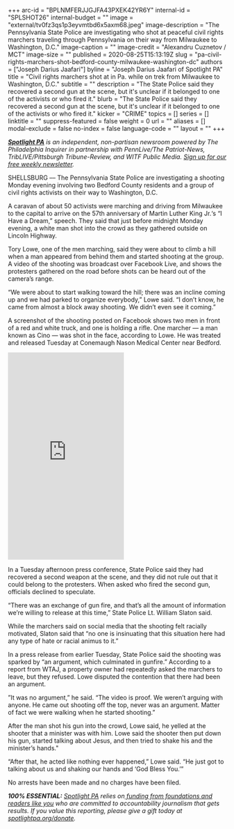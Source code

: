 +++
arc-id = "BPLNMFERJJGJFA43PXEK42YR6Y"
internal-id = "SPLSHOT26"
internal-budget = ""
image = "external/tv0fz3qs1p3eyvmtbd6x5axm68.jpeg"
image-description = "The Pennsylvania State Police are investigating who shot at peaceful civil rights marchers traveling through Pennsylvania on their way from Milwaukee to Washington, D.C."
image-caption = ""
image-credit = "Alexandru Cuznetov / MCT"
image-size = ""
published = 2020-08-25T15:13:19Z
slug = "pa-civil-rights-marchers-shot-bedford-county-milwaukee-washington-dc"
authors = ["Joseph Darius Jaafari"]
byline = "Joseph Darius Jaafari of Spotlight PA"
title = "Civil rights marchers shot at in Pa. while on trek from Milwaukee to Washington, D.C."
subtitle = ""
description = "The State Police said they recovered a second gun at the scene, but it's unclear if it belonged to one of the activists or who fired it."
blurb = "The State Police said they recovered a second gun at the scene, but it's unclear if it belonged to one of the activists or who fired it."
kicker = "CRIME"
topics = []
series = []
linktitle = ""
suppress-featured = false
weight = 0
url = ""
aliases = []
modal-exclude = false
no-index = false
language-code = ""
layout = ""
+++

<a href="https://www.spotlightpa.org/"><i><b>Spotlight PA</b></i></a><i> is an independent, non-partisan newsroom powered by The Philadelphia Inquirer in partnership with PennLive/The Patriot-News, TribLIVE/Pittsburgh Tribune-Review, and WITF Public Media. </i><a href="https://www.spotlightpa.org/newsletters"><i>Sign up for our free weekly newsletter</i></a><i>.</i>

SHELLSBURG –– The Pennsylvania State Police are investigating a shooting Monday evening involving two Bedford County residents and a group of civil rights activists on their way to Washington, D.C.

A caravan of about 50 activists were marching and driving from Milwaukee to the capital to arrive on the 57th anniversary of Martin Luther King Jr.‘s “I Have a Dream,” speech. They said that just before midnight Monday evening, a white man shot into the crowd as they gathered outside on Lincoln Highway.

Tory Lowe, one of the men marching, said they were about to climb a hill when a man appeared from behind them and started shooting at the group. A video of the shooting was broadcast over Facebook Live, and shows the protesters gathered on the road before shots can be heard out of the camera’s range.

“We were about to start walking toward the hill; there was an incline coming up and we had parked to organize everybody,” Lowe said. “I don’t know, he came from almost a block away shooting. We didn’t even see it coming.”

A screenshot of the shooting posted on Facebook shows two men in front of a red and white truck, and one is holding a rifle. One marcher — a man known as Cino — was shot in the face, according to Lowe. He was treated and released Tuesday at Conemaugh Nason Medical Center near Bedford.

<iframe src="https://www.facebook.com/plugins/video.php?href=https%3A%2F%2Fwww.facebook.com%2Ftory.lowe1%2Fvideos%2F10220699953541682%2F&show_text=0&width=267" width="267" height="476" style="border:none;overflow:hidden" scrolling="no" frameborder="0" allowTransparency="true" allowFullScreen="true"></iframe>

In a Tuesday afternoon press conference, State Police said they had recovered a second weapon at the scene, and they did not rule out that it could belong to the protesters. When asked who fired the second gun, officials declined to speculate.

“There was an exchange of gun fire, and that’s all the amount of information we’re willing to release at this time,” State Police Lt. William Slaton said.

While the marchers said on social media that the shooting felt racially motivated, Slaton said that “no one is insinuating that this situation here had any type of hate or racial animus to it.”

In a press release from earlier Tuesday, State Police said the shooting was sparked by “an argument, which culminated in gunfire.” According to a report from WTAJ, a property owner had repeatedly asked the marchers to leave, but they refused. Lowe disputed the contention that there had been an argument.

”It was no argument,” he said. “The video is proof. We weren’t arguing with anyone. He came out shooting off the top, never was an argument. Matter of fact we were walking when he started shooting.”

After the man shot his gun into the crowd, Lowe said, he yelled at the shooter that a minister was with him. Lowe said the shooter then put down his gun, started talking about Jesus, and then tried to shake his and the minister’s hands."

“After that, he acted like nothing ever happened,” Lowe said. “He just got to talking about us and shaking our hands and ‘God Bless You.’”

No arrests have been made and no charges have been filed.

<i><b>100% ESSENTIAL:</b></i> <a href="https://www.spotlightpa.org/"><i>Spotlight PA</i></a><i> relies on</i><a href="https://www.spotlightpa.org/support"><i> funding from foundations and readers like you</i></a><i> who are committed to accountability journalism that gets results. If you value this reporting, please give a gift today at </i><a href="http://spotlightpa.org/donate"><i>spotlightpa.org/donate</i></a><i>.</i>

